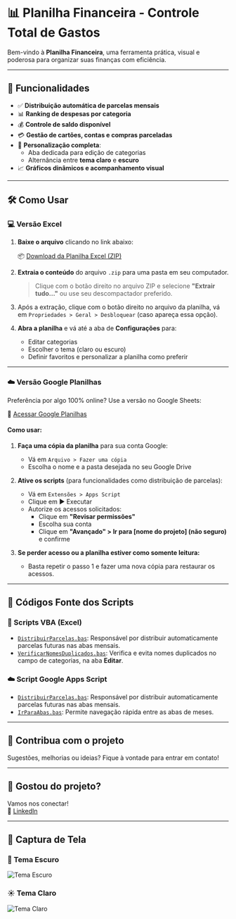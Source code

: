 # 📊 Planilha Financeira - Controle Total de Gastos

Bem-vindo à **Planilha Financeira**, uma ferramenta prática, visual e poderosa para organizar suas finanças com eficiência.

---

## 🚀 Funcionalidades

- ✅ **Distribuição automática de parcelas mensais**
- 📊 **Ranking de despesas por categoria**
- 💰 **Controle de saldo disponível**
- 💳 **Gestão de cartões, contas e compras parceladas**
- 🎨 **Personalização completa**:
  - Aba dedicada para edição de categorias
  - Alternância entre **tema claro** e **escuro**
- 📈 **Gráficos dinâmicos e acompanhamento visual**

---

## 🛠️ Como Usar

### 💻 Versão Excel

1. **Baixe o arquivo** clicando no link abaixo:

   📦 [Download da Planilha Excel (ZIP)](https://github.com/FabraOliveira/planilha-financeira/archive/refs/heads/main.zip)

2. **Extraia o conteúdo** do arquivo `.zip` para uma pasta em seu computador.  
   > Clique com o botão direito no arquivo ZIP e selecione **"Extrair tudo..."** ou use seu descompactador preferido.

3. Após a extração, clique com o botão direito no arquivo da planilha, vá em `Propriedades > Geral > Desbloquear` (caso apareça essa opção).

4. **Abra a planilha** e vá até a aba de **Configurações** para:
   - Editar categorias
   - Escolher o tema (claro ou escuro)
   - Definir favoritos e personalizar a planilha como preferir

---

### ☁️ Versão Google Planilhas

Preferência por algo 100% online? Use a versão no Google Sheets:

🔗 [Acessar Google Planilhas](https://docs.google.com/spreadsheets/d/1pHL_EvoLdU-b9JV27sB8PP_2_OIhHieGgq1oWb5FD6U/edit?usp=sharing)

#### Como usar:

1. **Faça uma cópia da planilha** para sua conta Google:
   - Vá em `Arquivo > Fazer uma cópia`
   - Escolha o nome e a pasta desejada no seu Google Drive

2. **Ative os scripts** (para funcionalidades como distribuição de parcelas):
   - Vá em `Extensões > Apps Script`
   - Clique em ▶️ Executar
   - Autorize os acessos solicitados:
     - Clique em **"Revisar permissões"**
     - Escolha sua conta
     - Clique em **"Avançado" > Ir para [nome do projeto] (não seguro)** e confirme

3. **Se perder acesso ou a planilha estiver como somente leitura:**
   - Basta repetir o passo 1 e fazer uma nova cópia para restaurar os acessos.

---

## 🧠 Códigos Fonte dos Scripts

### 📁 Scripts VBA (Excel)

- [`DistribuirParcelas.bas`](https://github.com/FabraOliveira/planilha-financeira/blob/main/VBA/DistribuirParcelas.bas): Responsável por distribuir automaticamente parcelas futuras nas abas mensais.
- [`VerificarNomesDuplicados.bas`](https://github.com/FabraOliveira/planilha-financeira/blob/main/VBA/VerificarNomesDuplicados.bas): Verifica e evita nomes duplicados no campo de categorias, na aba **Editar**.

### ☁️ Script Google Apps Script

- [`DistribuirParcelas.bas`](https://github.com/FabraOliveira/planilha-financeira/blob/main/Script/DistribuirParcelas.bas): Responsável por distribuir automaticamente parcelas futuras nas abas mensais.
- [`IrParaAbas.bas`](https://github.com/FabraOliveira/planilha-financeira/blob/main/Script/IrParaAbas.bas): Permite navegação rápida entre as abas de meses.

---

## 🤝 Contribua com o projeto

Sugestões, melhorias ou ideias? Fique à vontade para entrar em contato!

---

## 🎉 Gostou do projeto?

Vamos nos conectar!  
💼 [LinkedIn](https://www.linkedin.com/in/fabricio-de-oliveira-bimbi-516719223/)

---

## 📸 Captura de Tela

### 🌙 Tema Escuro

![Tema Escuro](https://github.com/user-attachments/assets/ac4c9c4a-1e39-4408-a2a2-f984aaf2c5b8)

### ☀️ Tema Claro

![Tema Claro](https://github.com/user-attachments/assets/509f7d83-4fa1-480d-896a-be8b81bb02fe)
